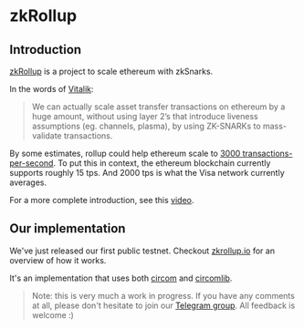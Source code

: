 # zkRollup

## Introduction
[zkRollup](https://github.com/barryWhiteHat/roll_up) is a project to scale ethereum with zkSnarks.

In the words of [Vitalik](https://github.com/barryWhiteHat/roll_up):

>We can actually scale asset transfer transactions on ethereum by a huge amount, without using layer 2’s that introduce liveness assumptions (eg. channels, plasma), by using ZK-SNARKs to mass-validate transactions. 

By some estimates, rollup could help ethereum scale to [3000 transactions-per-second](https://blog.iden3.io/istanbul-zkrollup-ethereum-throughput-limits-analysis.html). To put this in context, the ethereum blockchain currently supports roughly 15 tps. And 2000 tps is what the Visa network currently averages.

For a more complete introduction, see this [video](https://www.youtube.com/watch?v=TtsDNneTDDY).

## Our implementation

We've just released our first public testnet. Checkout [zkrollup.io](http://zkrollup.io) for an overview of how it works.

It's an implementation that uses both [circom](https://github.com/iden3/circom) and [circomlib](https://github.com/iden3/circomlib).

>Note: this is very much a work in progress. If you have any comments at all, please don't hesitate to join our [Telegram group](https://t.me/joinchat/G89XThj_TdahM0HASZEHwg). All feedback is welcome :)
